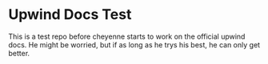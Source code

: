 # Upwind Docs Test

This is a test repo before cheyenne starts to work on the official upwind docs.
He might be worried, but if as long as he trys his best, he can only get better.